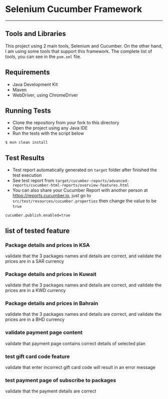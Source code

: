 # Selenium Cucumber Framework

---
## Tools and Libraries
This project using 2 main tools, Selenium and Cucumber.
On the other hand, I am using some tools that support this framework.
The complete list of tools, you can see in the `pom.xml` file.

## Requirements
* Java Development Kit
* Maven
* WebDriver, using ChromeDriver

## Running Tests
* Clone the repository from your fork to this directory
* Open the project using any Java IDE
* Run the tests with the script below
```shell
$ mvn clean install
```

## Test Results
* Test report automatically generated on `target` folder after finished the test execution
* See test report from `target/cucumber-reports/advanced-reports/cucumber-html-reports/overview-features.html`
* You can also share your Cucumber Report with another person at https://reports.cucumber.io, just go to `src/test/resources/cucumber.properties` then change the value to be `true`
```properties
cucumber.publish.enabled=true
```

## list of tested feature
### Package details and prices in KSA
validate that the 3 packages names and details are correct, and validate the prices are in a SAR currency 
### Package details and prices in Kuwait
validate that the 3 packages names and details are correct, and validate the prices are in a KWD currency
### Package details and prices in Bahrain
validate that the 3 packages names and details are correct, and validate the prices are in a BHD currency 
### validate payment page content
validate that payment page contains correct details of selected plan
### test gift card code feature
validate that enter incorrect gift card code will result in an error message
### test payment page of subscribe to packages 
validate that the payment details are correct
